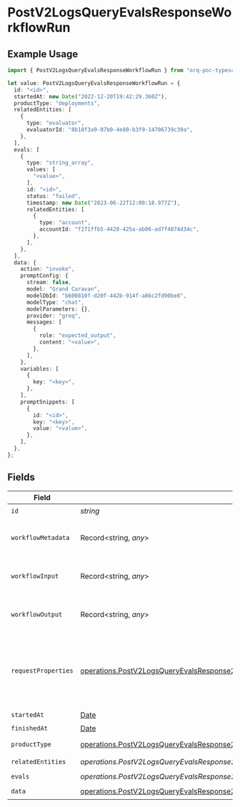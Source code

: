 # PostV2LogsQueryEvalsResponseWorkflowRun

## Example Usage

```typescript
import { PostV2LogsQueryEvalsResponseWorkflowRun } from "orq-poc-typescript-multi-env-version/models/operations";

let value: PostV2LogsQueryEvalsResponseWorkflowRun = {
  id: "<id>",
  startedAt: new Date("2022-12-20T19:42:29.360Z"),
  productType: "deployments",
  relatedEntities: [
    {
      type: "evaluator",
      evaluatorId: "8b18f3a9-07b0-4e80-b3f9-14706739c39a",
    },
  ],
  evals: [
    {
      type: "string_array",
      values: [
        "<value>",
      ],
      id: "<id>",
      status: "failed",
      timestamp: new Date("2023-06-22T12:00:18.977Z"),
      relatedEntities: [
        {
          type: "account",
          accountId: "f271ffb5-4428-425a-ab06-ad7f4074d34c",
        },
      ],
    },
  ],
  data: {
    action: "invoke",
    promptConfig: {
      stream: false,
      model: "Grand Caravan",
      modelDbId: "b600810f-d20f-442b-914f-a86c2fd90be8",
      modelType: "chat",
      modelParameters: {},
      provider: "groq",
      messages: [
        {
          role: "expected_output",
          content: "<value>",
        },
      ],
    },
    variables: [
      {
        key: "<key>",
      },
    ],
    promptSnippets: [
      {
        id: "<id>",
        key: "<key>",
        value: "<value>",
      },
    ],
  },
};
```

## Fields

| Field                                                                                                                                      | Type                                                                                                                                       | Required                                                                                                                                   | Description                                                                                                                                |
| ------------------------------------------------------------------------------------------------------------------------------------------ | ------------------------------------------------------------------------------------------------------------------------------------------ | ------------------------------------------------------------------------------------------------------------------------------------------ | ------------------------------------------------------------------------------------------------------------------------------------------ |
| `id`                                                                                                                                       | *string*                                                                                                                                   | :heavy_check_mark:                                                                                                                         | N/A                                                                                                                                        |
| `workflowMetadata`                                                                                                                         | Record<string, *any*>                                                                                                                      | :heavy_minus_sign:                                                                                                                         | Metadata for the workflow run                                                                                                              |
| `workflowInput`                                                                                                                            | Record<string, *any*>                                                                                                                      | :heavy_minus_sign:                                                                                                                         | Input for the workflow run                                                                                                                 |
| `workflowOutput`                                                                                                                           | Record<string, *any*>                                                                                                                      | :heavy_minus_sign:                                                                                                                         | Output for the workflow run                                                                                                                |
| `requestProperties`                                                                                                                        | [operations.PostV2LogsQueryEvalsResponse200RequestProperties](../../models/operations/postv2logsqueryevalsresponse200requestproperties.md) | :heavy_minus_sign:                                                                                                                         | An optional field that is filled if the workflow was triggered by an HTTP request                                                          |
| `startedAt`                                                                                                                                | [Date](https://developer.mozilla.org/en-US/docs/Web/JavaScript/Reference/Global_Objects/Date)                                              | :heavy_check_mark:                                                                                                                         | N/A                                                                                                                                        |
| `finishedAt`                                                                                                                               | [Date](https://developer.mozilla.org/en-US/docs/Web/JavaScript/Reference/Global_Objects/Date)                                              | :heavy_minus_sign:                                                                                                                         | N/A                                                                                                                                        |
| `productType`                                                                                                                              | [operations.PostV2LogsQueryEvalsResponse200ProductType](../../models/operations/postv2logsqueryevalsresponse200producttype.md)             | :heavy_check_mark:                                                                                                                         | Orquesta product                                                                                                                           |
| `relatedEntities`                                                                                                                          | *operations.PostV2LogsQueryEvalsResponse200ApplicationJSONResponseBodyItems47WorkflowRunRelatedEntities*[]                                 | :heavy_check_mark:                                                                                                                         | N/A                                                                                                                                        |
| `evals`                                                                                                                                    | *operations.PostV2LogsQueryEvalsResponse200Evals*[]                                                                                        | :heavy_check_mark:                                                                                                                         | N/A                                                                                                                                        |
| `data`                                                                                                                                     | [operations.PostV2LogsQueryEvalsResponse200Data](../../models/operations/postv2logsqueryevalsresponse200data.md)                           | :heavy_check_mark:                                                                                                                         | N/A                                                                                                                                        |